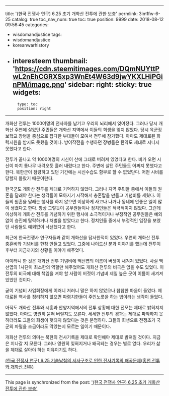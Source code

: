 
---
title: '(한국 전쟁사 연구) 6.25 초기 개화산 전투에 관한 보충'
permlink: 3im1fw-6-25
catalog: true
toc_nav_num: true
toc: true
position: 9999
date: 2018-08-12 09:56:45
categories:
- wisdomandjustice
tags:
- wisdomandjustice
- koreanwarhistory
- interesteem
thumbnail: 'https://cdn.steemitimages.com/DQmNUYttPwL2nEhCGRXSxp3WnEt4W63d9jwYKXLHiPGinPM/image.png'
sidebar:
    right:
        sticky: true
widgets:
    -
        type: toc
        position: right
---


개화산 전투는 1000여명의 전사자를 남기고 우리의 뇌리에서 잊여졌다. 그러나 당시 개화산 주변에 살았던 주민들은 개화산 지역에서 이들의 희생을 잊지 않았다. 당시 육군정보학교 장병을 중심으로 잡다한 부대들이 모여서 전투에 참가했다. 아마도 제대로된 화력지원을 받지도 못했을 것이다. 방어작전을 수행하던 장병들은 탄약도 제대로 지니지 못했다고 한다. 

전투가 끝나고 약 1000여명의 시신이 산에 그대로 버려져 있었다고 한다. 비가 오면 시신이 마치 통나무 내려오듯 흘러 내렸다고 한다. 주변에 살던 주민들도 어쩌지 못했다고 한다. 북한군이 점령하고 있던 기간에는 시신수습도 함부로 할 수 없었단다. 어떤 시비를 당할지 몰랐기 때문이란다. 

한국군도 개화산 전투를 제대로 기억하지 않았다. 그러나 지역 주민들 중에서 이들의 원혼을 달래야 한다는 생각들이 모아지기 시작해서 충혼탑을 만들고 기념비를 세웠다. 이들의 원혼을 달래는 행사를 하지 않으면 이상하게 사고나 나거나 동네에 안좋은 일이 많이 생겼다고 한다. 항상 그렇듯이 공무원들이나 정치인들은 적극적이지 않았다. 그런데 이상하게 개화산 전투를 기념하기 위한 행사에 소극적이거나 부정적인 공무원들은 예외없이 승진에 탈락하거나 처벌을 받았다고 한다. 정치인들 중에서 부정적인 입장을 보였던 사람들도 예외없이 낙선했다고 한다. 

최근에 한국전쟁사 연구자들과 같이 개화산을 답사한적이 있었다. 우연히 개화산 전투 충혼비와 기념비를 한참 만들고 있었다. 그중에 나이드신 분과 이야기를 했는데 전투이후부터 지금까지의 상황을 이야기 해주었다. 

아이러니 한 것은 개화산 전투 기념비에 백선엽의 이름이 버젓이 새겨져 있었다. 사실 백선엽의 1사단이 최소한의 역할만 해주었어도 개화산 전투의 비극은 없을 수도 있었다. 이전투의 비극에 대해 책임을 져야 할 사람이 버젓이 기념비 제일 높은 곳이 이름이 새겨져 있었던 것이다. 

굳이 기념비 사업회장에게 이러니 저러니 말은 하지 않았으나 찹찹한 마음이 들었다. 제대로된 역사를 정리하지 않으면 파렴치한들이 주인노릇을 하는 법이라는 생각이 들었다. 

아직도 개화산 전투와 시흥과 안양지역에서의 전투 상황에 대한 전모는 제대로 밝혀지지 않았다. 아마도 영원히 묻혀 버릴지도 모른다. 세세한 전투의 경과는 제대로 파악하지 못하더라도 그들의 희생이 헛되지 않았다는 것은 분명하다. 그들의 희생으로 전쟁초기 국군의 파멸을 조금이라도 막았는지 모르는 일이기 때문이다. 

개화산 전투의 의미는 북한의 전사기록을 제대로 확인해야 제대로 밝혀질 것이다. 지금은 지나갈 지 모른다. 그러나 영원히 잊혀지거나 왜곡되는 경우는 별로 없다. 우리가 삶을 제대로 살아야 하는 이유이기도 하다.

[(한국 전쟁사 연구) 6.25 기습남침의 서사구조로 인한 전사기록의 왜곡문제(홍천 전투와 개화산 전투)](
https://steemit.com/wisdomandjustice/@wisdomandjustice/3z7lhy-6-25)

- - -

This page is synchronized from the post: ['(한국 전쟁사 연구) 6.25 초기 개화산 전투에 관한 보충'](https://steemit.com/@wisdomandjustice/3im1fw-6-25)
